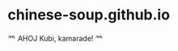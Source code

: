 # chinese-soup.github.io
![AHOJ](https://raw.githubusercontent.com/syyyr/AhojAsAService/master/static/images/animated_favicon.gif) AHOJ Kubi, kamarade! ![AHOJ](https://raw.githubusercontent.com/syyyr/AhojAsAService/master/static/images/animated_favicon.gif)